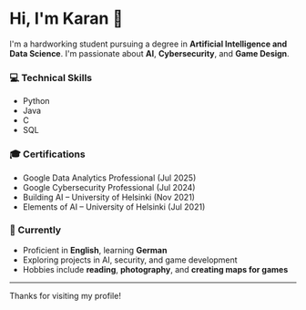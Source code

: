 # Hi, I'm Karan 👋

I'm a hardworking student pursuing a degree in **Artificial Intelligence and Data Science**. I'm passionate about **AI**, **Cybersecurity**, and **Game Design**.

### 💻 Technical Skills
- Python
- Java
- C
- SQL


### 🎓 Certifications
- Google Data Analytics Professional (Jul 2025)
- Google Cybersecurity Professional (Jul 2024)
- Building AI – University of Helsinki (Nov 2021)
- Elements of AI – University of Helsinki (Jul 2021)

### 🌱 Currently
- Proficient in **English**, learning **German**
- Exploring projects in AI, security, and game development
- Hobbies include **reading**, **photography**, and **creating maps for games**

---

Thanks for visiting my profile!
